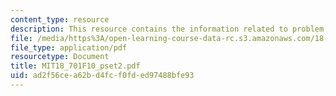 ```yaml
---
content_type: resource
description: This resource contains the information related to problem set 2.
file: /media/https%3A/open-learning-course-data-rc.s3.amazonaws.com/18-701-algebra-i-fall-2010/ad2f56cea62bd4fcf0fded97488bfe93_MIT18_701F10_pset2.pdf
file_type: application/pdf
resourcetype: Document
title: MIT18_701F10_pset2.pdf
uid: ad2f56ce-a62b-d4fc-f0fd-ed97488bfe93
---
```

